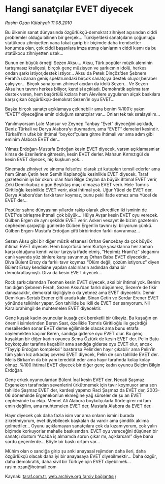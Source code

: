 # Hangi sanatçılar EVET diyecek

*Rasim Ozan Kütahyalı 11.08.2010*

<div class="yazi"><p>Bu ülkenin sanat dünyasında özgürlükçü-demokrat zihniyet açısından ciddi problemler olduğu bilinen bir gerçek… Türkiye’deki sanatçıların çoğunluğu statükocu zihniyetten yana fakat garip bir biçimde daha trendsetter konumda olan, çok ciddi başarılara imza atmış olanlarının ciddi kısmı da bu statükocu zihniyetten uzak…</p>
<p>Bunun en büyük örneği Sezen Aksu… Aksu, Türk popüler müzik aleminin tartışmasız kraliçesi, birçok genç müzisyen ve şarkıcının idolü, herkes ondan şarkı istiyor,destek istiyor… Aksu da Petek Dinçöz’den Şebnem Ferah’a uzanan geniş spektrumdaki birçok sanatçıya destek oluyor,beraber çalışıyor… Birçok sanatçının zihinsel açıdan da idolü Sezen… Ve Sezen Aksu’nun tavrını herkes biliyor, kendisi açıkladı. Demokratik açılıma tam destek veren, hem başörtülü kızlara hem Alevilere uygulanan alçak baskılara karşı çıkan özgürlükçü-demokrat Sezen’in oyu EVET…</p>
<p>Başka birçok sanatçı açıklamaya çekinebilir ama benim %100’e yakın “EVET” diyeceğine emin olduğum sanatçılar var… Onları tek tek sıralayalım…</p>
<p>Yanılmıyorsam Lale Mansur ve Zeynep Tanbay “Evet” diyeceğini açıkladı, Deniz Türkali ve Derya Alabora’yı duymadım, ama “EVET” demeleri kesindir. Türkali’nin ufak bir ihtimal “boykot”çulara gitme ihtimali var ama adım gibi eminim Alabora EVET der…</p>
<p>Yılmaz Erdoğan-Mustafa Erdoğan kesin EVET diyecek, varsın açıklamasınlar kimse de üzerilerine gitmesin, kesin EVET derler. Mahsun Kırmızıgül de kesin EVET diyecek, hiç kuşkum yok…</p>
<p>Sinemada zihniyet ve sinema felsefesi olarak zıt kutupları temsil ederler ama hem Sinan Çetin hem Semih Kaplanoğlu kesinlikle EVET diyecek. Taraf gazetesinin iyi bir okuru olan Nuri Bilge Ceylan da büyük ihtimal EVET verir, Zeki Demirkubuz o gün Beşiktaş maçı olmazsa EVET verir. Hele Tomris Giritlioğlu kesinlikle EVET verir, aksi ihtimal yok. Uğur Yücel de EVET der, Derya Alabora’dan farklı tavır koymaz, bunu peki ifade etmez ama Yücel de EVET der…</p>
<p>Popüler sahne dünyasının yıllardır rakip olarak zikredilen iki isminin de EVET’de birleşme ihtmali çok büyük… Hülya Avşar kesin EVET oyu verecek. Gülben Ergen de aynı şekilde EVET verir. Askeri vesayet ile bizim gazetenin cepheden çarpıştığı günlerde Gülben Ergen’in tavrını iyi biliyorum çünkü. Gülben Ergen-Mustafa Erdoğan çifti birbirinden farklı davranmaz…<br/> <br/>Sezen Aksu gibi bir diğer müzik efsanesi Orhan Gencebay da çok büyük ihtimal EVET diyecek. Hem başörtüsü hem Kürtçe yasaklarına her zaman karşı olduğunu kendi vakur tarzıyla ifade etmiş, “Hepimiz Hrant’ız” sloganını canlı yayında yüz binlere karşı savunmuş Orhan Baba EVET diyecektir… Diva Bülent Ersoy da farklı tavır koymaz “Ölüm değil, çözüm istiyoruz” diyen Bülent Ersoy kendisine yapılan saldırıların ardından daha bir demokratlaşmıştı. Diva da kesin EVET diyecek…</p>
<p>Rock şarkıcılarından Teoman kesin EVET diyecek, aksi bir ihtimal yok. Benim tanıdığım Şebnem Ferah, Sezen Aksu’dan farklı düşünmez, Sezen’e de fikir danışacaktır, demokrat kişiliğiyle o da yetmez ama EVET diyecektir. Demir Demirkan-Sertab Erener çifti arada kalır, Sinan Çetin ve Serdar Erener EVET yönünde telkinler yapar. Son tahlilde bu ikili de EVET der sanıyorum. Nil Karaibrahimgil de muhtemelen EVET diyecektir.</p>
<p>Genç kuşak kadın oyuncular kuşağı çok bereketli bir ülkeyiz. Bu kuşağın en önemli isimlerinden Beren Saat, özellikle Tomris Giritlioğlu ile geçirdiği mesailerden sonar EVET deme eğiliminde olacak ama bunu etrafa söylemekten kaçınır Beren, sandığa giderse oyu EVET olur. Bu genç kuşaktan bir diğer kadın oyuncu Sema Öztürk de kesin EVET der. Pelin Batu boykotçular tarafına kaçabilir ama sandığa giderse oyu EVET olur, ancak “Tayyip Erdoğan kompleksi” bastırırsa Pelin’den hayır çıkabilir ama Pelin’in tüm yakın kız arkadaş çevresi EVET diyecek, Pelin de son tahlilde EVET der. Melis Birkan’ın da bir yanı tereddüt eder ama hayır tarafında kolay kolay olmaz. %100 ihtimal EVET diyecek bir diğer genç kadın oyuncu Belçim Bilgin Erdoğan.</p>
<p>Genç erkek oyunculardan Bülent İnal kesin EVET der, Necati Şaşmaz Ergenekon tarafından sevenlerini ürkütmemek için tavır koymuyor ama son tahlilde Şaşmaz EVET der, kardeşi yapımcı Raci Şaşmaz da EVET der, 2003-06 döneminde Ergenekon’un ekmeğine yağ sürseler de şu an EVET cephesinde bu ekip. Memet Ali Alabora boykotçularla flörte girer mi tam emin değilim, ama muhtemelen EVET der, Mustafa Alabora da EVET der.</p>
<p>Hayır diyecek çok daha fazla isim var ama onların ismini burada zikretmiyorum, evet diyebilecek başkaları da vardır ama şimdilik aklıma gelmediler… Oyunu açıklamayan sanatçılara çok da kızamıyorum, çok yalın biçimde korkuyorlar mahalle baskısından. EVET oyu vereceğini düşünen bir sanatçı dostum “Acaba iş almamda sorun çıkar mı, açıklarsam” diye bana sordu geçenlerde… Böyle bir baskı ortam var…</p>
<p>Mühim olan o sandığa girip şu anki anayasal rejimden daha ileri, daha özgürlükçü olacak daha iyi bir anayasaya EVET diyebilmektir… Daha özgür, daha demokratik, daha sivil bir Türkiye için EVET diyebilmek…<br/>rasim.ozan@hotmail.com</p>
</div>

Kaynak: [taraf.com.tr](m), [web.archive.org (arşiv bağlantısı)](http://web.archive.org/web/20100815043627/http://taraf.com.tr:80/rasim-ozan-kutahyali/makale-hangi-sanatcilar-evet-diyecek.htm)
